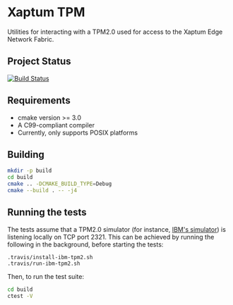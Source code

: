 # Xaptum TPM

Utilities for interacting with a TPM2.0 used for access to the Xaptum Edge Network Fabric.

## Project Status

[![Build Status](https://travis-ci.org/xaptum/xaptum-tpm.svg?branch=master)](https://travis-ci.org/xaptum/xaptum-tpm)

## Requirements
- cmake version >= 3.0
- A C99-compliant compiler
- Currently, only supports POSIX platforms

## Building

```bash
mkdir -p build
cd build
cmake .. -DCMAKE_BUILD_TYPE=Debug
cmake --build . -- -j4
```

## Running the tests
The tests assume that a TPM2.0 simulator (for instance, [IBM's simulator](https://sourceforge.net/projects/ibmswtpm2/))
is listening locally on TCP port 2321.
This can be achieved by running the following in the background, before starting the tests:
```
.travis/install-ibm-tpm2.sh
.travis/run-ibm-tpm2.sh
```

Then, to run the test suite:
```bash
cd build
ctest -V
```

